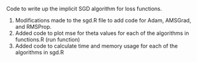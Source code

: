 Code to write up the implicit SGD algorithm for loss functions.

1) Modifications made to the sgd.R file to add code for Adam, AMSGrad, and RMSProp.
2) Added code to plot mse for theta values for each of the algorithms in functions.R (run function)
3) Added code to calculate time and memory usage for each of the algorithms in sgd.R
